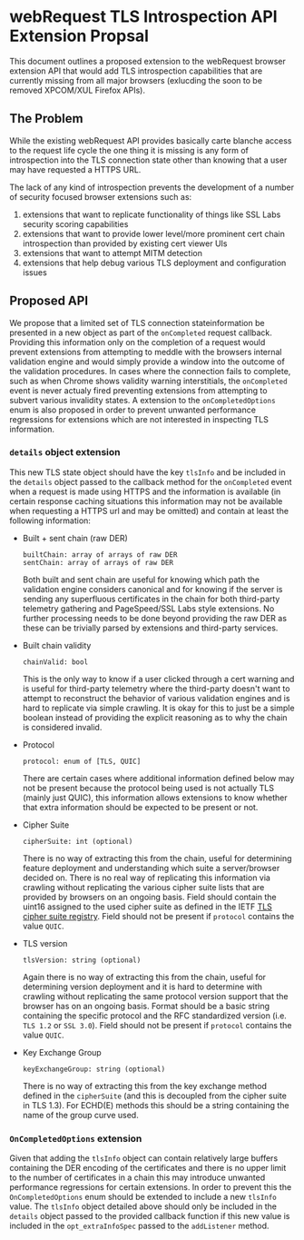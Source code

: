 # webRequest TLS Introspection API Extension Propsal

This document outlines a proposed extension to the webRequest browser extension API that would add TLS introspection capabilities that are currently missing from all major browsers (exlucding the soon to be removed XPCOM/XUL Firefox APIs).

## The Problem

While the existing webRequest API provides basically carte blanche access to the request life cycle the one thing it is missing is any form of introspection into the TLS connection state other than knowing that a user may have requested a HTTPS URL.

The lack of any kind of introspection prevents the development of a number of security focused browser extensions such as:

1. extensions that want to replicate functionality of things like SSL Labs security scoring capabilities
2. extensions that want to provide lower level/more prominent cert chain introspection than provided by existing cert viewer UIs
3. extensions that want to attempt MITM detection
4. extensions that help debug various TLS deployment and configuration issues

## Proposed API

We propose that a limited set of TLS connection stateinformation be presented in a new object as part of the `onCompleted` request callback. Providing this information only on the completion of a request would prevent extensions from attempting to meddle with the browsers internal validation engine and would simply provide a window into the outcome of the validation procedures. In cases where the connection fails to complete, such as when Chrome shows validity warning interstitials, the `onCompleted` event is never actualy fired preventing extensions from attempting to subvert various invalidity states. A extension to the `onCompletedOptions` enum is also proposed in order to prevent unwanted performance regressions for extensions which are not interested in inspecting TLS information.

### `details` object extension

This new TLS state object should have the key `tlsInfo` and be included in the `details` object passed to the callback method for the `onCompleted` event when a request is made using HTTPS and the information is available (in certain response caching situations this information may not be available when requesting a HTTPS url and may be omitted) and contain at least the following information:

* Built + sent chain (raw DER)

  ```
  builtChain: array of arrays of raw DER
  sentChain: array of arrays of raw DER
  ```

  Both built and sent chain are useful for knowing which path the validation engine considers canonical and for knowing if the server is sending any superfluous certificates in the chain for both third-party telemetry gathering and PageSpeed/SSL Labs style extensions. No further processing needs to be done beyond providing the raw DER as these can be trivially parsed by extensions and third-party services.

* Built chain validity

  `chainValid: bool`
  
  This is the only way to know if a user clicked through a cert warning and is useful for third-party telemetry where the third-party doesn't want to attempt to reconstruct the behavior of various validation engines and is hard to replicate via simple crawling. It is okay for this to just be a simple boolean instead of providing the explicit reasoning as to why the chain is considered invalid.

* Protocol

  `protocol: enum of [TLS, QUIC]`
  
  There are certain cases where additional information defined below may not be present because the protocol being used is not actually TLS (mainly just QUIC), this information allows extensions to know whether that extra information should be expected to be present or not.

* Cipher Suite

  `cipherSuite: int (optional)`

  There is no way of extracting this from the chain, useful for determining feature deployment and understanding which suite a server/browser decided on. There is no real way of replicating this information via crawling without replicating the various cipher suite lists that are provided by browsers on an ongoing basis. Field should contain the uint16 assigned to the used cipher suite as defined in the IETF [TLS cipher suite registry](https://www.iana.org/assignments/tls-parameters/tls-parameters.xhtml#tls-parameters-4). Field should not be present if `protocol` contains the value `QUIC`.

* TLS version

  `tlsVersion: string (optional)`

  Again there is no way of extracting this from the chain, useful for determining version deployment and it is hard to determine with crawling without replicating the same protocol version support that the browser has on an ongoing basis. Format should be a basic string containing the specific protocol and the RFC standardized version (i.e. `TLS 1.2` or `SSL 3.0`). Field should not be present if `protocol` contains the value `QUIC`.

* Key Exchange Group

  `keyExchangeGroup: string (optional)`

  There is no way of extracting this from the key exchange method defined in the `cipherSuite` (and this is decoupled from the cipher suite in TLS 1.3). For ECHD(E) methods this should be a string containing the name of the group curve used.

### `OnCompletedOptions` extension

Given that adding the `tlsInfo` object can contain relatively large buffers containing the DER encoding of the certificates and there is no upper limit to the number of certificates in a chain this may introduce unwanted performance regressions for certain extensions. In order to prevent this the `OnCompletedOptions` enum should be extended to include a new `tlsInfo` value. The `tlsInfo` object detailed above should only be included in the `details` object passed to the provided callback function if this new value is included in the `opt_extraInfoSpec` passed to the `addListener` method.

